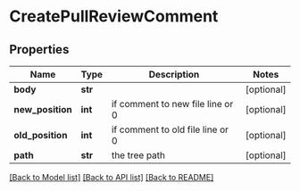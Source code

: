 # CreatePullReviewComment

## Properties
Name | Type | Description | Notes
------------ | ------------- | ------------- | -------------
**body** | **str** |  | [optional] 
**new_position** | **int** | if comment to new file line or 0 | [optional] 
**old_position** | **int** | if comment to old file line or 0 | [optional] 
**path** | **str** | the tree path | [optional] 

[[Back to Model list]](../README.md#documentation-for-models) [[Back to API list]](../README.md#documentation-for-api-endpoints) [[Back to README]](../README.md)

